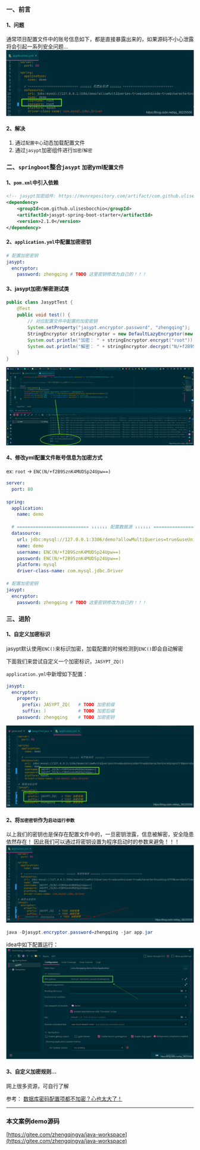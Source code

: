 ﻿### 一、前言

#### 1、问题

通常项目配置文件中的账号信息如下，都是直接暴露出来的，如果源码不小心泄露将会引起一系列安全问题...
![](./images/20230912141305119.png)

#### 2、解决

1. 通过`配置中心`动态加载配置文件
2. 通过`jasypt`加密组件进行`加密`/`解密`

### 二、`springboot`整合`jasypt` `加密`yml`配置文件`

#### 1、`pom.xml`中引入依赖

```xml
<!-- jasypt加密组件: https://mvnrepository.com/artifact/com.github.ulisesbocchio/jasypt-spring-boot-starter -->
<dependency>
    <groupId>com.github.ulisesbocchio</groupId>
    <artifactId>jasypt-spring-boot-starter</artifactId>
    <version>2.1.0</version>
</dependency>
```

#### 2、`application.yml`中配置加密密钥

```yml
# 配置加密密钥
jasypt:
  encryptor:
    password: zhengqing # TODO 这里密钥修改为自己的！！！
```

#### 3、jasypt加密/解密测试类

```java
public class JasyptTest {
    @Test
    public void test() {
        // 对应配置文件中配置的加密密钥
        System.setProperty("jasypt.encryptor.password", "zhengqing");
        StringEncryptor stringEncryptor = new DefaultLazyEncryptor(new StandardEnvironment());
        System.out.println("加密： " + stringEncryptor.encrypt("root"));
        System.out.println("解密： " + stringEncryptor.decrypt("N/+f2B9SznK4MUDSp24Upw=="));
    }
}
```

![](./images/20230912141305150.png)

#### 4、修改yml配置文件账号信息为加密方式

ex:  `root` -> `ENC(N/+f2B9SznK4MUDSp24Upw==)`

```yml
server:
  port: 80

spring:
  application:
    name: demo

  # =========================== ↓↓↓↓↓↓ 配置数据源 ↓↓↓↓↓↓ ===========================
  datasource:
    url: jdbc:mysql://127.0.0.1:3306/demo?allowMultiQueries=true&useUnicode=true&characterEncoding=UTF8&zeroDateTimeBehavior=convertToNull&useSSL=false # MySQL在高版本需要指明是否进行SSL连接 解决则加上 &useSSL=false
    name: demo
    username: ENC(N/+f2B9SznK4MUDSp24Upw==)
    password: ENC(N/+f2B9SznK4MUDSp24Upw==)
    platform: mysql
    driver-class-name: com.mysql.jdbc.Driver

# 配置加密密钥
jasypt:
  encryptor:
    password: zhengqing # TODO 这里密钥修改为自己的！！！
```

### 三、进阶

#### 1、自定义加密标识

jasypt默认使用`ENC()`来标识加密，加载配置的时候检测到`ENC()`即会自动解密

下面我们来尝试自定义一个加密标识，`JASYPT_ZQ()`

`application.yml`中新增如下配置：

```yml
jasypt:
  encryptor:
    property:
      prefix: JASYPT_ZQ(   # TODO 加密前缀
      suffix: )            # TODO 加密后缀
    password: zhengqing    # TODO 加密密钥
```

![](./images/20230912141305212.png)

#### 2、将`加密密钥`作为`启动运行参数`

以上我们的密钥也是保存在配置文件中的，一旦密钥泄露，信息被解密，安全隐患依然存在！
因此我们可以通过将密钥设置为程序启动时的参数来避免！！！
![](./images/20230912141305246.png)


```java
java -Djasypt.encryptor.password=zhengqing -jar app.jar
```

idea中如下配置运行：
![](./images/20230912141305297.png)


#### 3、自定义加密规则...

网上很多资源，可自行了解


参考： [数据库密码配置项都不加密？心也太大了！](https://mp.weixin.qq.com/s?__biz=MzU4ODI1MjA3NQ==&mid=2247485657&idx=1&sn=90c133b9a72a24ee4fd1c26daada4526&chksm=fddede1dcaa9570b21743ba8bb6e7664b6e7cbe19e22428e3b0c39d510f4d39e8c6e97979452&mpshare=1&scene=1&srcid=&sharer_sharetime=1587779354864&sharer_shareid=936076bf8d5bee83e89fd7e769b5c6db&key=f507b9b0259644edd1f930974d4889b0f82cb18afcc994eba182eaaaa6f508cf83e90a83181f96c8f3d48c33bbc9a1c4c4ff1595199e910bab8600804a8ed5b46565f278480da81da8f454cfc2d61879&ascene=1&uin=MTg4MzA0MzMxNA==&devicetype=Windows%2010%20x64&version=62090070&lang=zh_CN&exportkey=AR8HvbeJI12kmZ%2buYybssq8=&pass_ticket=pn0NjMXu38wvdRXcouFgoGaFNJda4reHhGX6y6WRvmkqxyGFVPO7G59P1tsfao3r)


---


### 本文案例demo源码

[https://gitee.com/zhengqingya/java-workspace](https://gitee.com/zhengqingya/java-workspace)

